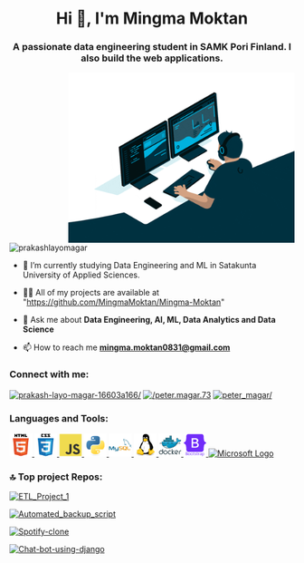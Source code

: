 <h1 align="center">Hi 👋, I'm Mingma Moktan</h1>
<h3 align="center">A passionate data engineering student in SAMK Pori Finland. I also build the web applications.</h3>
<img align="right" alt="Coding" width="400" src="https://raw.githubusercontent.com/petermagar/petermagar/main/workpro.gif">

<p align="left"> <img src="https://komarev.com/ghpvc/?username=prakashlayomagar&label=Profile%20views&color=0e75b6&style=flat" alt="prakashlayomagar" /> </p>

- 🔭 I’m currently studying Data Engineering and ML in Satakunta University of Applied Sciences.

- 👨‍💻 All of my projects are available at "https://github.com/MingmaMoktan/Mingma-Moktan"

- 💬 Ask me about **Data Engineering, AI, ML, Data Analytics and Data Science**

- 📫 How to reach me **mingma.moktan0831@gmail.com**

<h3 align="left">Connect with me:</h3>
<p align="left">
<a href="https://www.linkedin.com/in/mingma-moktan" target="blank"><img align="center" src="https://raw.githubusercontent.com/rahuldkjain/github-profile-readme-generator/master/src/images/icons/Social/linked-in-alt.svg" alt="prakash-layo-magar-16603a166/" height="30" width="40" /></a>
<a href="https://www.facebook.com/profile.php?id=100008373095713" target="blank"><img align="center" src="https://raw.githubusercontent.com/rahuldkjain/github-profile-readme-generator/master/src/images/icons/Social/facebook.svg" alt="/peter.magar.73" height="30" width="40" /></a>
<a href="https://www.instagram.com/david.salome_moktan/profilecard/?igsh=ZXE3emk3anV6bzBq" target="blank"><img align="center" src="https://raw.githubusercontent.com/rahuldkjain/github-profile-readme-generator/master/src/images/icons/Social/instagram.svg" alt="peter_magar/" height="30" width="40" /></a>
</p>
<h3 align="left">Languages and Tools:</h3>
<a href="https://www.w3.org/html/" target="_blank" rel="noreferrer"> <img src="https://raw.githubusercontent.com/devicons/devicon/master/icons/html5/html5-original-wordmark.svg" alt="html5" width="40" height="40"/> </a>
<a href="https://www.w3schools.com/css/" target="_blank" rel="noreferrer"> <img src="https://raw.githubusercontent.com/devicons/devicon/master/icons/css3/css3-original-wordmark.svg" alt="css3" width="40" height="40"/> </a>
<a href="https://developer.mozilla.org/en-US/docs/Web/JavaScript" target="_blank" rel="noreferrer"> <img src="https://raw.githubusercontent.com/devicons/devicon/master/icons/javascript/javascript-original.svg" alt="javascript" width="40" height="40"/> </a>
<a href="https://www.python.org" target="_blank" rel="noreferrer"> <img src="https://raw.githubusercontent.com/devicons/devicon/master/icons/python/python-original.svg" alt="python" width="40" height="40"/> </a>
<a href="https://www.mysql.com/" target="_blank" rel="noreferrer"> <img src="https://raw.githubusercontent.com/devicons/devicon/master/icons/mysql/mysql-original-wordmark.svg" alt="mysql" width="40" height="40"/> </a>
<a href="https://www.linux.org/" target="_blank" rel="noreferrer"> <img src="https://raw.githubusercontent.com/devicons/devicon/master/icons/linux/linux-original.svg" alt="linux" width="40" height="40"/> </a>
<a href="https://www.docker.com/" target="_blank" rel="noreferrer"> <img src="https://raw.githubusercontent.com/devicons/devicon/master/icons/docker/docker-original-wordmark.svg" alt="docker" width="40" height="40"/> </a>
<a href="https://getbootstrap.com" target="_blank" rel="noreferrer"> <img src="https://raw.githubusercontent.com/devicons/devicon/master/icons/bootstrap/bootstrap-plain-wordmark.svg" alt="bootstrap" width="40" height="40"/> </a>
<a href="https://www.microsoft.com" target="_blank" rel="noreferrer"> <img src="https://upload.wikimedia.org/wikipedia/commons/4/44/Microsoft_logo.svg" alt="Microsoft Logo" width="40" height="40"/></a>

### 🔝 Top project Repos:
[![ETL_Project_1](https://github-readme-stats.vercel.app/api/pin/?username=MingmaMoktan&repo=ETL_Project_1)](https://github.com/MingmaMoktan/ETL_Project_1)

[![Automated_backup_script](https://github-readme-stats.vercel.app/api/pin/?username=MingmaMoktan&repo=Automated_backup_script)](https://github.com/MingmaMoktan/Automated_backup_script)

[![Spotify-clone](https://github-readme-stats.vercel.app/api/pin/?username=MingmaMoktan&repo=Spotify_clone)](https://github.com/MingmaMoktan/Spotify_clone)

[![Chat-bot-using-django](https://github-readme-stats.vercel.app/api/pin/?username=MingmaMoktan&repo=My_Py_Projects)](https://github.com/MingmaMoktan/My_Py_Projects)
